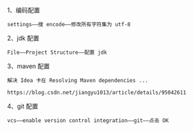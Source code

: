 1、编码配置

    settings——搜 encode——修改所有字符集为 utf-8

2、jdk 配置

    File——Project Structure——配置 jdk

3、maven 配置
    
    解决 Idea 卡在 Resolving Maven dependencies ...
    
    https://blog.csdn.net/jiangyu1013/article/details/95042611

4、git 配置

    vcs——enable version control integration——git——点击 OK